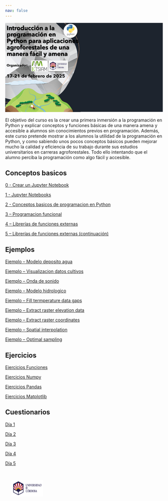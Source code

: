 ```yaml
---
nav: false
---
```


<img src="images/Portada_web_curso_Python.png" style="width: 600px">

El objetivo del curso es la crear una primera inmersión a la programación en Python y explicar conceptos y funciones básicas de una manera amena y accesible a alumnos sin conocimientos previos en programación. Además, este curso pretende mostrar a los alumnos la utilidad de la programación en Python, y como sabiendo unos pocos conceptos básicos pueden mejorar mucho la calidad y eficiencia de su trabajo durante sus estudios universitarios en carreras agroforestales. Todo ello intentando que el alumno perciba la programación como algo fácil y accesible. 

## Conceptos basicos

[0 - Crear un Jupyter Notebook](https://mybinder.org/v2/gh/Curso-Introduccion-Python/Curso-Introduccion-Python/HEAD?urlpath=tree/Untitled.ipynb)

[1 - Jupyter Notebooks](https://mybinder.org/v2/gh/Curso-Introduccion-Python/Curso-Introduccion-Python/HEAD?urlpath=tree/1%20-%20Jupyter%20Notebooks.ipynb)

[2 - Conceptos basicos de programacion en Python](https://mybinder.org/v2/gh/Curso-Introduccion-Python/Curso-Introduccion-Python/HEAD?urlpath=tree/2%20-%20Conceptos%20basicos%20de%20programacion%20en%20Python.ipynb )

[3 – Programacion funcional](https://mybinder.org/v2/gh/Curso-Introduccion-Python/Curso-Introduccion-Python/HEAD?urlpath=tree/3%20-%20Programacion%20funcional.ipynb)

[4 – Librerías de funciones externas](https://mybinder.org/v2/gh/Curso-Introduccion-Python/Curso-Introduccion-Python/HEAD?urlpath=tree/4%20-%20Librerias%20de%20funciones%20externas.ipynb)

[5 – Librerías de funciones externas (continuación)](https://mybinder.org/v2/gh/Curso-Introduccion-Python/Curso-Introduccion-Python/HEAD?urlpath=tree/5%20-%20Librerias%20de%20funciones%20externas%20(continuacion).ipynb)

## Ejemplos

[Ejemplo – Modelo deposito agua](https://mybinder.org/v2/gh/Curso-Introduccion-Python/Curso-Introduccion-Python/HEAD?urlpath=tree/Ejemplo%20-%20Modelo%20deposito%20agua.ipynb)

[Ejemplo – Visualizacion datos cultivos](https://mybinder.org/v2/gh/Curso-Introduccion-Python/Curso-Introduccion-Python/HEAD?urlpath=tree/Ejemplo%20-%20Visualizacion%20datos%20cultivos.ipynb)

[Ejemplo – Onda de sonido](https://mybinder.org/v2/gh/Curso-Introduccion-Python/Curso-Introduccion-Python/HEAD?urlpath=tree/Ejemplo%20-%20Onda%20de%20sonido.ipynb)

[Ejemplo – Modelo hidrologico](https://mybinder.org/v2/gh/Curso-Introduccion-Python/Curso-Introduccion-Python/HEAD?urlpath=tree/Ejemplo%20-%20Modelo%20hidrologico.ipynb)

[Ejemplo – Fill termperature data gaps](https://mybinder.org/v2/gh/Curso-Introduccion-Python/Curso-Introduccion-Python/HEAD?urlpath=tree/Ejemplo%20-%20Fill%20temperature%20data%20gaps.ipynb)

[Ejemplo – Extract raster elevation data](https://mybinder.org/v2/gh/Curso-Introduccion-Python/Curso-Introduccion-Python/HEAD?urlpath=tree/Ejemplo%20-%20Extract%20raster%20elevation.ipynb)

[Ejemplo – Extract raster coordinates](https://mybinder.org/v2/gh/Curso-Introduccion-Python/Curso-Introduccion-Python/HEAD?urlpath=tree/Ejemplo%20-%20Extract%20raster%20coordinates.ipynb)

[Ejemplo – Spatial interpolation](https://mybinder.org/v2/gh/Curso-Introduccion-Python/Curso-Introduccion-Python/HEAD?urlpath=tree/Ejemplo%20-%20Spatial%20interpolation.ipynb)

[Ejemplo – Optimal sampling](https://mybinder.org/v2/gh/Curso-Introduccion-Python/Curso-Introduccion-Python/HEAD?urlpath=tree/Ejemplo%20-%20Optimal%20Samping.ipynb)

## Ejercicios

[Ejercicios Funciones](https://mybinder.org/v2/gh/Curso-Introduccion-Python/Curso-Introduccion-Python/HEAD?urlpath=tree/Ejercicios%20Funciones.ipynb)

[Ejercicios Numpy](https://mybinder.org/v2/gh/Curso-Introduccion-Python/Curso-Introduccion-Python/HEAD?urlpath=tree/Ejercicios%20Numpy.ipynb)

[Ejercicios Pandas](https://mybinder.org/v2/gh/Curso-Introduccion-Python/Curso-Introduccion-Python/HEAD?urlpath=tree/Ejercicios%20Pandas.ipynb)

[Ejercicios Matplotlib](https://mybinder.org/v2/gh/Curso-Introduccion-Python/Curso-Introduccion-Python/HEAD?urlpath=tree/Ejercicios%20Matplotlib.ipynb)

## Cuestionarios

[Día 1](https://forms.gle/Kmd7WBdip7hzymwa7)

[Día 2](https://forms.gle/CzbAVVp2kBEGALy86)

[Día 3](https://forms.gle/otdCc4QizQ5MZB8m8)

[Día 4](https://forms.gle/3TgMxP8Riu7aCcpY6)

[Día 5](https://forms.gle/317YoMdDgB247AqEA)

&nbsp;
<div class="row">
  <img src="images/UCO_logo.png" alt="UCO logo" style="width:20%;" hspace="20">
<div >

